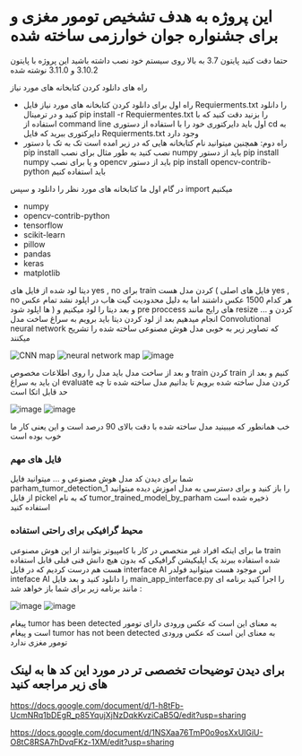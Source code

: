 # این پروژه به هدف  تشخیص تومور مغزی و برای جشنواره جوان خوارزمی ساخته شده
حتما دقت کنید پایتون 3.7 به بالا روی سیستم خود نصب داشته باشید 
این پروژه با پایتون 3.10.2 و 3.11.0 نوشته شده 

راه های دانلود کردن کتابخانه های مورد نیاز 

- راه اول برای دانلود کردن کتابخانه های مورد نیاز فایل Requierments.txt را دانلود کنید و در ترمینال pip install -r Requiermentes.txt را بزنید دقت کنید که با استفاده از command line اول باید دایرکتوری خود را با استفاده از دستوری cd به دایرکتوری ببرید که فایل Requierments.txt وجود دارد
- راه دوم: همچنین میتوانید نام کتابخانه هایی که در زیر امده است تک به تک با دستور pip install نصب کنید به طور مثال برای نصب numpy باید از دستور pip install numpy و یا برای نصب opencv باید از دستور  pip install opencv-contrib-python باید استفاده کنیم

  
در گام اول ما کتابخانه های مورد نظر را دانلود و سپس import میکنیم



- numpy
- opencv-contrib-python
- tensorflow
- scikit-learn
- pillow
- pandas
- keras
- matplotlib


دیتا لود شده از فایل های yes , no برای train کردن مدل هست ( فایل های اصلی yes , no  هر کدام 1500 عکس داشتند اما به دلیل محدودیت گیت هاب در اپلود نشد تمام عکس ها اپلود شود )
و بعد دیتا را لود میکنیم و pre proccess های رایج مانند resize کردن و ... انجام میدهیم 
بعد از لود کردن دیتا باید برویم به سراغ ساخت مدل Convolutional neural network که تصاویر زیر به خوبی مدل هوش مصنوعی ساخته شده را تشریح میکنند 


![CNN map](https://github.com/parhambt/MRI-brain-tumor-detection/assets/124530126/57111c59-2eef-4e2d-ba7a-8da76b4ddcc5)
![neural network map](https://github.com/parhambt/MRI-brain-tumor-detection/assets/124530126/5b7fbde9-8c13-4232-a674-751beabea482)
![image](https://github.com/parhambt/MRI-brain-tumor-detection/assets/124530126/48566f99-2eee-449e-9bda-4570ad26f3da)

و بعد از ساخت مدل باید مدل را روی اطلاعات مخصوص train کردن train کنیم و بعد از ان باید به سراغ evaluate کردن مدل ساخته شده برویم تا بدانیم مدل ساخته شده تا چه حد قابل اتکا است


![image](https://github.com/parhambt/MRI-brain-tumor-detection/assets/124530126/6c3fcc9d-25e8-44d9-94c0-2d005eab9bf8)
![image](https://github.com/parhambt/MRI-brain-tumor-detection/assets/124530126/a7b71955-acdb-4ae5-a2d2-20b863d8c4c5)


خب همانطور که میبینید مدل ساخته شده با دقت بالای 90 درصد است و این یعنی کار ما خوب بوده است 
### فایل های مهم 

شما برای دیدن کد مدل هوش مصنوعی و ... میتوانید فایل parham_tumor_detection_1 را باز کنید و برای دسترسی به مدل اموزش دیده میتوانید از فایل pickel  که به نام tumor_trained_model_by_parham ذخیره شده است استفاده کنید 


### محیط گرافیکی برای راحتی استفاده 


ما برای اینکه افراد غیر متخصص در کار با کامپیوتر بتوانند از این هوش مصنوعی train شده استفاده ببرند یک اپلیکیشن گرافیکی که بدون هیچ دانش فنی قبلی قابل استفاده هست هم درست کردیم که در فایل interface AI اس
موجود هست میتوانید فولدر inteface AI را دانلود کنید و بعد فایل main_app_interface.py را اجرا کنید برنامه ای مانند برنامه زیر برای شما باز خواهد شد :

![image](https://github.com/parhambt/MRI-brain-tumor-detection/assets/124530126/494a91ff-2f87-4701-b5b8-7b2e6fb841d1)
![image](https://github.com/parhambt/MRI-brain-tumor-detection/assets/124530126/85c7f16d-4dd2-4709-97ec-cdbea6897859)


پیغام tumor has been detected به معنای این است که عکس ورودی دارای تومور است و پیغام tumor has not been detected به معنای این است که عکس ورودی تومور مغزی ندارد 

## برای دیدن توضیحات تخصصی تر در مورد این کد ها به لینک های زیر مراجعه کنید 

https://docs.google.com/document/d/1-h8tFb-UcmNRq1bDEgR_p85YqujXjNzDqkKvziCaB5Q/edit?usp=sharing


https://docs.google.com/document/d/1NSXaa76TmP0o9osXxUlGiU-O8tC8RSA7hDvqFKz-1XM/edit?usp=sharing

